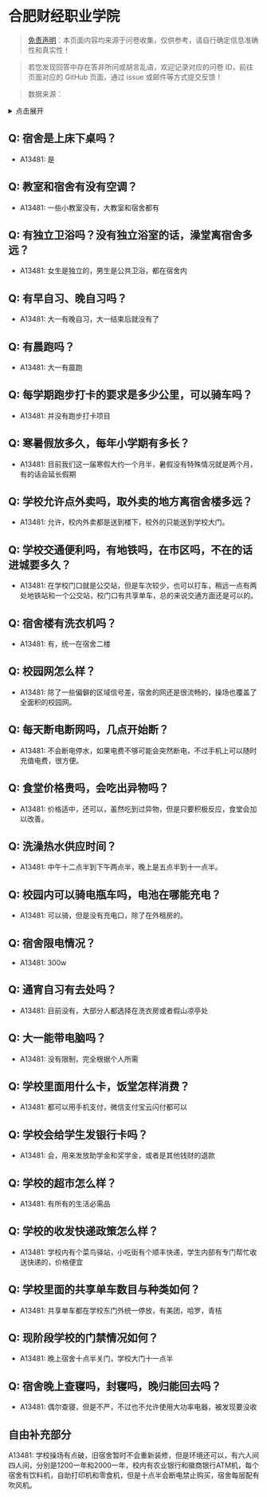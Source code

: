 # 合肥财经职业学院

> [免责声明](https://colleges.chat/#_3)：本页面内容均来源于问卷收集，仅供参考，请自行确定信息准确性和真实性！

> 若您发现回答中存在答非所问或胡言乱语，欢迎记录对应的问卷 ID，前往页面对应的 GitHub 页面，通过 issue 或邮件等方式提交反馈！

> 数据来源：

<details><summary>点击展开</summary>
<ul>
<li>A13481: 匿名 (2022 年 06 月)</li>
</ul>
</details>

## Q: 宿舍是上床下桌吗？

- A13481: 是

## Q: 教室和宿舍有没有空调？

- A13481: 一些小教室没有，大教室和宿舍都有

## Q: 有独立卫浴吗？没有独立浴室的话，澡堂离宿舍多远？

- A13481: 女生是独立的，男生是公共卫浴，都在宿舍内

## Q: 有早自习、晚自习吗？

- A13481: 大一有晚自习，大一结束后就没有了

## Q: 有晨跑吗？

- A13481: 大一有晨跑

## Q: 每学期跑步打卡的要求是多少公里，可以骑车吗？

- A13481: 并没有跑步打卡项目

## Q: 寒暑假放多久，每年小学期有多长？

- A13481: 目前我们这一届寒假大约一个月半，暑假没有特殊情况就是两个月，有的话会延长假期

## Q: 学校允许点外卖吗，取外卖的地方离宿舍楼多远？

- A13481: 允许，校内外卖都是送到楼下，校外的只能送到学校大门。

## Q: 学校交通便利吗，有地铁吗，在市区吗，不在的话进城要多久？

- A13481: 在学校门口就是公交站，但是车次较少，也可以打车，稍远一点有两处地铁站和一个公交站，校门口有共享单车，总的来说交通方面还是可以的。

## Q: 宿舍楼有洗衣机吗？

- A13481: 有，统一在宿舍二楼

## Q: 校园网怎么样？

- A13481: 除了一些偏僻的区域信号差，宿舍的网还是很流畅的，操场也覆盖了全面积的校园网。

## Q: 每天断电断网吗，几点开始断？

- A13481: 不会断电停水，如果电费不够可能会突然断电，不过手机上可以随时充值电费，很方便。

## Q: 食堂价格贵吗，会吃出异物吗？

- A13481: 价格适中，还可以，虽然吃到过异物，但是只要积极反应，食堂会加以改善。

## Q: 洗澡热水供应时间？

- A13481: 中午十二点半到下午两点半，晚上是五点半到十一点半。

## Q: 校园内可以骑电瓶车吗，电池在哪能充电？

- A13481: 可以骑，但是没有充电口，除了在外租房的。

## Q: 宿舍限电情况？

- A13481: 300w

## Q: 通宵自习有去处吗？

- A13481: 目前没有，大部分人都选择在洗衣房或者假山凉亭处

## Q: 大一能带电脑吗？

- A13481: 没有限制，完全根据个人所需

## Q: 学校里面用什么卡，饭堂怎样消费？

- A13481: 都可以用手机支付，微信支付宝云闪付都可以

## Q: 学校会给学生发银行卡吗？

- A13481: 会，用来发放助学金和奖学金，或者是其他钱财的退款

## Q: 学校的超市怎么样？

- A13481: 有所有的生活必需品

## Q: 学校的收发快递政策怎么样？

- A13481: 学校内有个菜鸟驿站，小吃街有个顺丰快递，学生内部有专门帮忙收送快递的，价格便宜

## Q: 学校里面的共享单车数目与种类如何？

- A13481: 共享单车都在学校东门外统一停放，有美团，哈罗，青桔

## Q: 现阶段学校的门禁情况如何？

- A13481: 晚上宿舍十点半关门，学校大门十一点半

## Q: 宿舍晚上查寝吗，封寝吗，晚归能回去吗？

- A13481: 偶尔查寝，但是不严，不过也不允许使用大功率电器，被发现要没收

## 自由补充部分

A13481: 学校操场有点破，旧宿舍暂时不会重新装修，但是环境还可以，有六人间四人间，分别是1200一年和2000一年，校内有农业银行和徽商银行ATM机，每个宿舍有饮料机，自助打印机和零食机，但是十点半会断电禁止购买，宿舍每层配有吹风机。